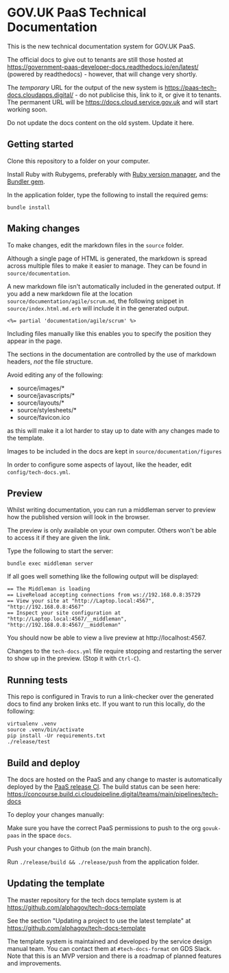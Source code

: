 # GOV.UK PaaS Technical Documentation

This is the new technical documentation system for GOV.UK PaaS.

The official docs to give out to tenants are still those hosted at https://government-paas-developer-docs.readthedocs.io/en/latest/ (powered by readthedocs) - however, that will change very shortly.

The *temporary* URL for the output of the new system is https://paas-tech-docs.cloudapps.digital/ - do not publicise this, link to it, or give it to tenants. The permanent URL will be https://docs.cloud.service.gov.uk and will start working soon.

Do not update the docs content on the old system. Update it here.


## Getting started

Clone this repository to a folder on your computer.

Install Ruby with Rubygems, preferably with [Ruby version manager](rvm),
and the [Bundler gem](bundler).

In the application folder, type the following to install the required gems:

```
bundle install
```

## Making changes

To make changes, edit the markdown files in the `source` folder.

Although a single page of HTML is generated, the markdown is spread across
multiple files to make it easier to manage. They can be found in
`source/documentation`.

A new markdown file isn't automatically included in the generated output. If you
add a new markdown file at the location `source/documentation/agile/scrum.md`,
the following snippet in `source/index.html.md.erb` will include it in the
generated output.

```
<%= partial 'documentation/agile/scrum' %>
```

Including files manually like this enables you to specify the position they appear in
the page.

The sections in the documentation are controlled by the use of markdown headers, *not* the file structure.

Avoid editing any of the following:

+ source/images/*
+ source/javascripts/*
+ source/layouts/*
+ source/stylesheets/*
+ source/favicon.ico

as this will make it a lot harder to stay up to date with any changes made to the template.

Images to be included in the docs are kept in `source/documentation/figures`

In order to configure some aspects of layout, like the header, edit ``config/tech-docs.yml``.

## Preview

Whilst writing documentation, you can run a middleman server to preview how the
published version will look in the browser.

The preview is only available on your own computer. Others won't be able to
access it if they are given the link.

Type the following to start the server:

```
bundle exec middleman server
```

If all goes well something like the following output will be displayed:

```
== The Middleman is loading
== LiveReload accepting connections from ws://192.168.0.8:35729
== View your site at "http://Laptop.local:4567", "http://192.168.0.8:4567"
== Inspect your site configuration at "http://Laptop.local:4567/__middleman", "http://192.168.0.8:4567/__middleman"
```

You should now be able to view a live preview at http://localhost:4567.

Changes to the `tech-docs.yml` file require stopping and restarting the server to show up in the preview. (Stop it with `Ctrl-C`).

## Running tests

This repo is configured in Travis to run a link-checker over the generated docs
to find any broken links etc. If you want to run this locally, do the
following:

```
virtualenv .venv
source .venv/bin/activate
pip install -Ur requirements.txt
./release/test
```

## Build and deploy

The docs are hosted on the PaaS and any change to master is automatically deployed by the [PaaS release CI](https://github.com/alphagov/paas-release-ci). The build status can be seen here: https://concourse.build.ci.cloudpipeline.digital/teams/main/pipelines/tech-docs

To deploy your changes manually:

Make sure you have the correct PaaS permissions to push to the org `govuk-paas` in the space `docs`.

Push your changes to Github (on the main branch).

Run `./release/build && ./release/push` from the application folder.

## Updating the template

The master repository for the tech docs template system is at https://github.com/alphagov/tech-docs-template

See the section "Updating a project to use the latest template" at https://github.com/alphagov/tech-docs-template

The template system is maintained and developed by the service design manual team.  You can contact them at `#tech-docs-format` on GDS Slack. Note that this is an MVP version and there is a roadmap of planned features and improvements.
